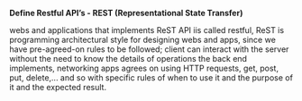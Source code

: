 **Define Restful API’s - REST (Representational State Transfer)**

webs and applications that implements ReST API iis called restful, ReST is programming architectural style for designing webs and apps, since we have pre-agreed-on rules to be followed; client can interact with the server without the need to know the details of operations the back end implements, networking apps agrees on using HTTP requests, get, post, put, delete,... and so with specific rules of when to use it and the purpose of it and the expected result.
